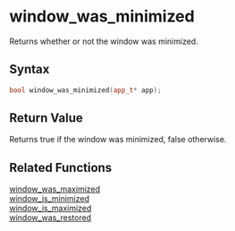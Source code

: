 
# window_was_minimized

Returns whether or not the window was minimized.

## Syntax

```cpp
bool window_was_minimized(app_t* app);
```

## Return Value

Returns true if the window was minimized, false otherwise.

## Related Functions

[window_was_maximized](https://github.com/RandyGaul/cute_framework/blob/master/doc/window/window_was_maximized.md)  
[window_is_minimized](https://github.com/RandyGaul/cute_framework/blob/master/doc/window/window_is_minimized.md)  
[window_is_maximized](https://github.com/RandyGaul/cute_framework/blob/master/doc/window/window_is_maximized.md)  
[window_was_restored](https://github.com/RandyGaul/cute_framework/blob/master/doc/window/window_was_restored.md)  
